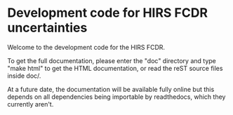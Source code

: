 Development code for HIRS FCDR uncertainties
============================================

Welcome to the development code for the HIRS FCDR.

To get the full documentation, please enter the "doc" directory and type
"make html" to get the HTML documentation, or read the reST source files
inside doc/.

At a future date, the documentation will be available fully online but
this depends on all dependencies being importable by readthedocs, which
they currently aren't.

